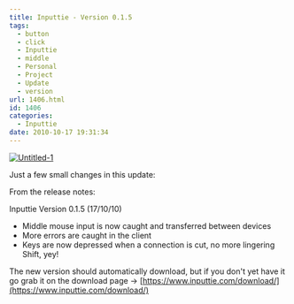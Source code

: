 ```yaml
---
title: Inputtie - Version 0.1.5
tags:
  - button
  - click
  - Inputtie
  - middle
  - Personal
  - Project
  - Update
  - version
url: 1406.html
id: 1406
categories:
  - Inputtie
date: 2010-10-17 19:31:34
---
```


[![](https://mikecann.co.uk/wp-content/uploads/2010/10/Untitled-1.png "Untitled-1")](https://mikecann.co.uk/wp-content/uploads/2010/10/Untitled-1.png)

Just a few small changes in this update:
<!-- more -->
From the release notes:

Inputtie Version 0.1.5 (17/10/10)

+ Middle mouse input is now caught and transferred between devices
+ More errors are caught in the client
+ Keys are now depressed when a connection is cut, no more lingering Shift, yey!

The new version should automatically download, but if you don't yet have it go grab it on the download page -&gt; [https://www.inputtie.com/download/](https://www.inputtie.com/download/)